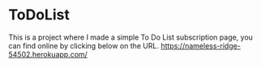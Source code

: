 # ToDoList
This is a project where I made a simple To Do List subscription page, you can find online by clicking below on the URL.
https://nameless-ridge-54502.herokuapp.com/
